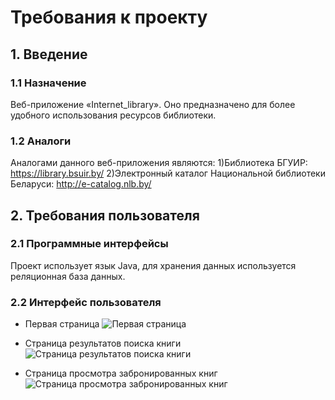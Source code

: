 # Требования к проекту <a name="introduction"></a>
## 1. Введение
### 1.1 Назначение
Bеб-приложение «Internet_library». Оно предназначено для более удобного использования ресурсов библиотеки.
### 1.2 Аналоги
Аналогами данного веб-приложения являются:
 1)Библиотека БГУИР:
https://library.bsuir.by/
 2)Электронный каталог Национальной библиотеки Беларуси:
http://e-catalog.nlb.by/
## 2. Требования пользователя
### 2.1 Программные интерфейсы 
Проект использует язык Java, для хранения данных используется реляционная база данных.
### 2.2 Интерфейс пользователя
- Первая страница
![Первая страница](https://github.com/DaniilNaumenko/Internet_library/blob/master/Mockups/Page.jpg)

- Страница результатов поиска книги
![Страница результатов поиска книги](https://github.com/DaniilNaumenko/Internet_library/blob/master/Mockups/BookSearch.jpg)

- Cтраница просмотра забронированных книг
![Cтраница просмотра забронированных книг](https://github.com/DaniilNaumenko/Internet_library/blob/master/Mockups/Bookings.jpg)

